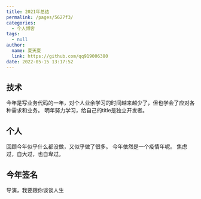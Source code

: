 ```yaml
---
title: 2021年总结
permalink: /pages/5627f3/
categories: 
  - 个人博客
tags: 
  - null
author: 
  name: 夏天夏
  link: https://github.com/qq919006380
date: 2022-05-15 13:17:52
---
```

## 技术
今年是写业务代码的一年，对个人业余学习的时间越来越少了，但也学会了应对各种需求和业务。
明年努力学习，给自己的title是独立开发者。

## 个人
回顾今年似乎什么都没做，又似乎做了很多。
今年依然是一个疫情年呢。
焦虑过，自大过，也自卑过。

## 今年签名
导演，我要跟你谈谈人生
